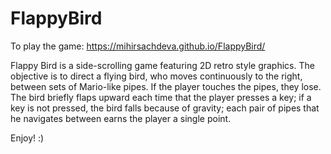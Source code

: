 # FlappyBird

To play the game: https://mihirsachdeva.github.io/FlappyBird/

Flappy Bird is a side-scrolling game featuring 2D retro style graphics. 
The objective is to direct a flying bird, who moves continuously to the right, between sets of Mario-like pipes. 
If the player touches the pipes, they lose. The bird briefly flaps upward each time that the player presses a key; if a key is not pressed, the bird falls because of gravity; each pair of pipes that he navigates between earns the player a single point.

Enjoy! :)

